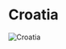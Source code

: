 # Croatia

![Croatia](https://user-images.githubusercontent.com/78221789/108416447-aa58a200-7269-11eb-9f0c-acb7c011ef58.png)
